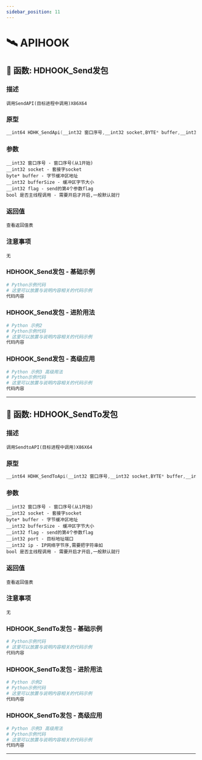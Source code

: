 ```yaml
---
sidebar_position: 11
---
```


# 🛰️ APIHOOK
## 📌 函数: HDHOOK_Send发包
### 描述
```
调用SendAPI(目标进程中调用)X86X64
```
### 原型
```cpp
__int64 HDHK_SendApi(__int32 窗口序号,__int32 socket,BYTE* buffer,__int32 bufferSize,__int32 flag,BOOL 是否主线程调用=FALSE);
```
### 参数
```
__int32 窗口序号 - 窗口序号(从1开始)
__int32 socket - 套接字socket
byte* buffer - 字节缓冲区地址
__int32 bufferSize - 缓冲区字节大小
__int32 flag - send的第4个参数flag
bool 是否主线程调用 - 需要开启才开启,一般默认就行
```
### 返回值
```
查看返回值表
```
### 注意事项
```
无
```
### HDHOOK_Send发包 - 基础示例
```python
# Python示例代码
# 这里可以放置与说明内容相关的代码示例
代码内容
```
### HDHOOK_Send发包 - 进阶用法
```python
# Python 示例2
# Python示例代码
# 这里可以放置与说明内容相关的代码示例
代码内容
```
### HDHOOK_Send发包 - 高级应用
```python
# Python 示例3 高级用法
# Python示例代码
# 这里可以放置与说明内容相关的代码示例
代码内容
```

---
## 📌 函数: HDHOOK_SendTo发包
### 描述
```
调用SendtoAPI(目标进程中调用)X86X64
```
### 原型
```cpp
__int64 HDHK_SendToApi(__int32 窗口序号,__int32 socket,BYTE* buffer,__int32 bufferSize,__int32 flag,__int32 port,__int32 ip,BOOL 是否主线程调用=FALSE);
```
### 参数
```
__int32 窗口序号 - 窗口序号(从1开始)
__int32 socket - 套接字socket
byte* buffer - 字节缓冲区地址
__int32 bufferSize - 缓冲区字节大小
__int32 flag - send的第4个参数flag
__int32 port - 目标地址端口
__int32 ip - IP网络字节序,需要把字符串如
bool 是否主线程调用 - 需要开启才开启,一般默认就行
```
### 返回值
```
查看返回值表
```
### 注意事项
```
无
```
### HDHOOK_SendTo发包 - 基础示例
```python
# Python示例代码
# 这里可以放置与说明内容相关的代码示例
代码内容
```
### HDHOOK_SendTo发包 - 进阶用法
```python
# Python 示例2
# Python示例代码
# 这里可以放置与说明内容相关的代码示例
代码内容
```
### HDHOOK_SendTo发包 - 高级应用
```python
# Python 示例3 高级用法
# Python示例代码
# 这里可以放置与说明内容相关的代码示例
代码内容
```

---

